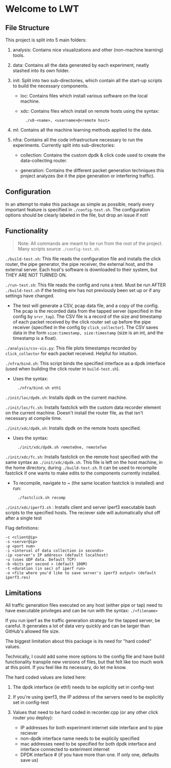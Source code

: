 # Welcome to LWT

## File Structure

This project is split into 5 main folders:

1) analysis: Contains nice visualizations and other (non-machine learning) tools.

2) data: Contains all the data generated by each experiment, neatly stashed into its own folder.

3) init: Split into two sub-directories, which contain all the start-up scripts to build the necessary components.

    - loc: Contains files which install various software on the local machine.

    - xdc: Contains files which install on remote hosts using the syntax:

            ./x0-<name>, <username>@<remote host>

4) ml: Contains all the machine learning methods applied to the data.

5) nfra: Contains all the code infrastructure necessary to run the experiments. Currently split into sub-directories:

    - collection: Contains the custom dpdk & click code used to create the data-collecting router.

    - generation: Contains the different packet generation techniques this project analyzes (be it the pipe generation or interfering traffic).

## Configuration

In an attempt to make this package as simple as possible, nearly every important feature is specified in `./config-test.sh`. The configuration options should be clearly labeled in the file, but drop an issue if not!

## Functionality

> Note: All commands are meant to be run from the root of the project. Many scripts source `./config-test.sh`.

`./build-test.sh`: This file reads the configuration file and installs the click router, the pipe generator, the pipe receiver, the external host, and the external server. Each host's software is downloaded to their system, but THEY ARE NOT TURNED ON.

`./run-test.sh`: This file reads the config and runs a test. Must be run AFTER `./build-test.sh` if the testing env has not previously been set up or if any settings have changed.

- The test will generate a CSV, pcap data file, and a copy of the config. The pcap is the recorded data from the tapped server (specified in the config by `srvr_tap`). The CSV file is a record of the size and timestamp of each packet received by the click router set up before the pipe receiver (specified in the config by `click_collector`). The CSV saves data in the form `size:timestamp, size:timestamp` (size is an int, and the timestamp is a float).

`./analysis/csv-vis.py`: This file plots timestamps recorded by `click_collector` for each packet received. Helpful for intuition.

`./nfra/bind.sh`: This script binds the specified interface as a dpdk interface (used when building the click router in `build-test.sh`).

- Uses the syntax:

        ./nfra/bind.sh eth1

`./init/loc/dpdk.sh`: Installs dpdk on the current machine.

`./init/loc/fc.sh`: Installs fastclick with the custom data recorder element on the current machine. Doesn't install the router file, as that isn't necessary at compile time.

`./init/xdc/dpdk.sh`: Installs dpdk on the remote hosts specified.

- Uses the syntax:

        ./init/xdc/dpdk.sh remoteOne, remoteTwo

`./init/xdc/fc.sh`: Installs fastclick on the remote host specified with the same syntax as `./init/xdc/dpdk.sh`. This file is left on the host machine, in the home directory, during `./build-test.sh`. It can be used to recompile fastclick if one wants to make edits to the components currently installed.

- To recompile, navigate to ~ (the same location fastclick is installed) and run:

        ./fastclick.sh recomp

`./init/xdc/iperf3.sh` : Installs client and server iperf3 executable bash scripts to the specified hosts. The reciever side will automatically shut off after a single test

Flag definitions:

    -c <client@ip> 
    -s <server@ip> 
    -p <port num> 
    -i <interval of data collection in seconds> 
    -ip <server's IP address> (default localhost) 
    -u (uses UDP data. Default TCP) 
    -b <bits per second > (default 100M)
    -t <duration (in sec) of iperf run>
    -o <file where you'd like to save server's iperf3 output> (default iperf3.res)

## Limitations

All traffic generation files executed on any host (either pipe or tap) need to have executable privileges and can be run with the syntax: `./<filename>`

If you run iperf as the traffic generation strategy for the tapped server, be careful. It generates a lot of data very quickly and can be larger than GitHub's allowed file size.

The biggest limitation about this package is its need for "hard coded" values. 

Technically, I could add some more options to the config file and have build functionality transpile new versions of files, but that felt like too much work at this point. If you feel like its necessary, do let me know. 

The hard coded values are listed here:

1) The dpdk interface (ie eth1) needs to be explicitly set in config-test

2) If you're using iperf3, the IP address of the servers need to be explicitly set in config-test

2) Values that need to be hard coded in recorder.cpp (or any other click router you deploy):

    - IP addresses for both experiment internet side interface and to pipe reciever
    - non-dpdk interface name needs to be explicily specified 
    - mac addresses need to be specified for both dpdk interface and interface connected to exteriment internet
    - DPDK interface # (if you have more than one. If only one, defaults save us)

